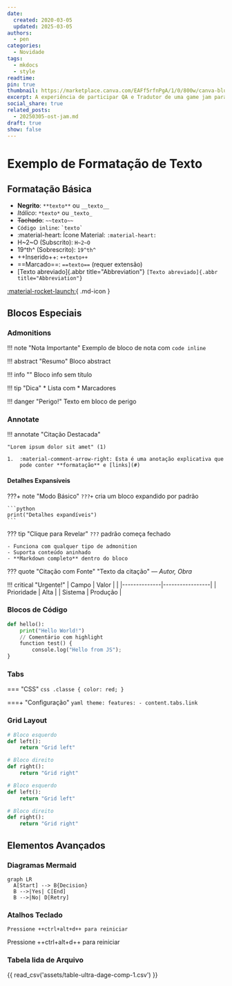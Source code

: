```yaml
---
date:
  created: 2020-03-05
  updated: 2025-03-05
authors:
  - pen
categories:
  - Novidade
tags:
  - mkdocs
  - style
readtime: 
pin: true
thumbnail: https://marketplace.canva.com/EAFf5rfnPgA/1/0/800w/canva-blue-modern-eye-catching-vlog-youtube-thumbnail-XTJTyike0CE.jpg
excerpt: A experiência de participar QA e Tradutor de uma game jam para jogos de NES.
social_share: true
related_posts:
  - 20250305-ost-jam.md
draft: true
show: false
---
```

# Exemplo de Formatação de Texto

## Formatação Básica
- **Negrito**: `**texto**` ou `__texto__`
- *Itálico*: `*texto*` ou `_texto_`
- ~~Tachado~~: `~~texto~~`
- `Código inline`: `` `texto` ``
- :material-heart: Ícone Material: `:material-heart:`
- H~2~O (Subscrito): `H~2~O`
- 19^th^ (Sobrescrito): `19^th^`
- ++Inserido++: `++texto++`
- ==Marcado==: `==texto==` (requer extensão)
- [Texto abreviado]{.abbr title="Abbreviation"} `[Texto abreviado]{.abbr title="Abbreviation"}`

<!-- Ícones Material -->
[:material-rocket-launch:](#){ .md-icon }

## Blocos Especiais

### Admonitions
!!! note "Nota Importante"
    Exemplo de bloco de nota com `code inline`

!!! abstract "Resumo"
    Bloco abstract

!!! info ""
    Bloco info sem título

!!! tip "Dica"
    * Lista com
    * Marcadores

!!! danger "Perigo!"
    Texto em bloco de perigo

### Annotate
!!! annotate "Citação Destacada"

    "Lorem ipsum dolor sit amet" (1)

    1.  :material-comment-arrow-right: Esta é uma anotação explicativa que
        pode conter **formatação** e [links](#)

#### Detalhes Expansíveis
???+ note "Modo Básico"
    `???+` cria um bloco expandido por padrão
    
    ```python
    print("Detalhes expandíveis")
    ```

??? tip "Clique para Revelar"
    `???` padrão começa fechado
    
    - Funciona com qualquer tipo de admonition
    - Suporta conteúdo aninhado
    - **Markdown completo** dentro do bloco

??? quote "Citação com Fonte"
    "Texto da citação"
    — <cite>Autor, Obra</cite>

!!! critical "Urgente!"
    | Campo | Valor | |
    |--------------|-----------------|
    | Prioridade | Alta |
    | Sistema | Produção |


### Blocos de Código
```python title="exemplo.py"
def hello():
    print("Hello World!")
    // Comentário com highlight
    function test() {
        console.log("Hello from JS");
}
```


### Tabs

=== "CSS"
    ```css
    .classe {
        color: red;
    }
    ```

===+ "Configuração"
    ```yaml
    theme:
        features:
            - content.tabs.link
    ```

### Grid Layout
<div class="grid" markdown>

```python title="grid_left.py"
# Bloco esquerdo
def left():
    return "Grid left"

# Bloco direito
def right():
    return "Grid right"
```

```python title="grid_left.py"
# Bloco esquerdo
def left():
    return "Grid left"

# Bloco direito
def right():
    return "Grid right"
```
</div>

## Elementos Avançados

### Diagramas Mermaid
```mermaid
graph LR
  A[Start] --> B{Decision}
  B -->|Yes| C[End]
  B -->|No| D[Retry]
```

### Atalhos Teclado

```
Pressione ++ctrl+alt+d++ para reiniciar
```
Pressione ++ctrl+alt+d++ para reiniciar

### Tabela lida de Arquivo
{{ read_csv('assets/table-ultra-dage-comp-1.csv') }}


